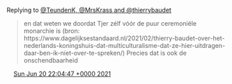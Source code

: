 Replying to [@TeundenK, @MrsKrass and @thierrybaudet](https://twitter.com/DromerDenker/status/1406733290208387078)

> en dat weten we doordat Tjer zélf vóór de puur ceremoniële monarchie is \(bron: https://www\.dagelijksestandaard\.nl/2021/02/thierry\-baudet\-over\-het\-nederlands\-koningshuis\-dat\-multiculturalisme\-dat\-ze\-hier\-uitdragen\-daar\-ben\-ik\-niet\-over\-te\-spreken/\) Precies dat is ook de onschendbaarheid

<img src="../../media/tweet.ico" width="12" /> [Sun Jun 20 22:04:47 +0000 2021](https://twitter.com/DromerDenker/status/1406734804712890370)
